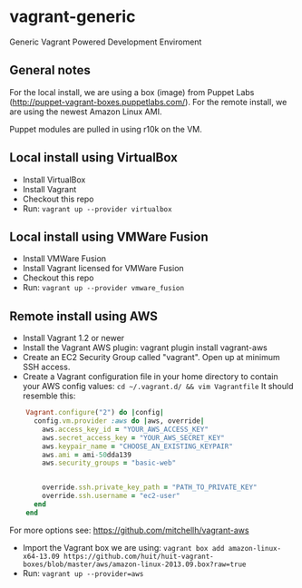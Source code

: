 vagrant-generic
===============

Generic Vagrant Powered Development Enviroment

General notes
-------------
For the local install, we are using a box (image) from Puppet Labs (http://puppet-vagrant-boxes.puppetlabs.com/).
For the remote install, we are using the newest Amazon Linux AMI.

Puppet modules are pulled in using r10k on the VM.

Local install using VirtualBox
------------------------------
* Install VirtualBox
* Install Vagrant
* Checkout this repo
* Run: `vagrant up --provider virtualbox`

Local install using VMWare Fusion
---------------------------------
* Install VMWare Fusion
* Install Vagrant licensed for VMWare Fusion
* Checkout this repo
* Run: `vagrant up --provider vmware_fusion`

Remote install using AWS
------------------------
* Install Vagrant 1.2 or newer
* Install the Vagrant AWS plugin:
        vagrant plugin install vagrant-aws
* Create an EC2 Security Group called "vagrant".  Open up at minimum SSH access.
* Create a Vagrant configuration file in your home directory to contain your AWS
  config values: `cd ~/.vagrant.d/ && vim Vagrantfile`
  It should resemble this:
```ruby
    Vagrant.configure("2") do |config|
      config.vm.provider :aws do |aws, override|
        aws.access_key_id = "YOUR_AWS_ACCESS_KEY"
        aws.secret_access_key = "YOUR_AWS_SECRET_KEY"
        aws.keypair_name = "CHOOSE_AN_EXISTING_KEYPAIR"
        aws.ami = ami-50dda139
        aws.security_groups = "basic-web"


        override.ssh.private_key_path = "PATH_TO_PRIVATE_KEY"
        override.ssh.username = "ec2-user"
      end
    end
```
  For more options see: https://github.com/mitchellh/vagrant-aws
* Import the Vagrant box we are using: `vagrant box add amazon-linux-x64-13.09 https://github.com/huit/huit-vagrant-boxes/blob/master/aws/amazon-linux-2013.09.box?raw=true`
* Run: `vagrant up --provider=aws`
